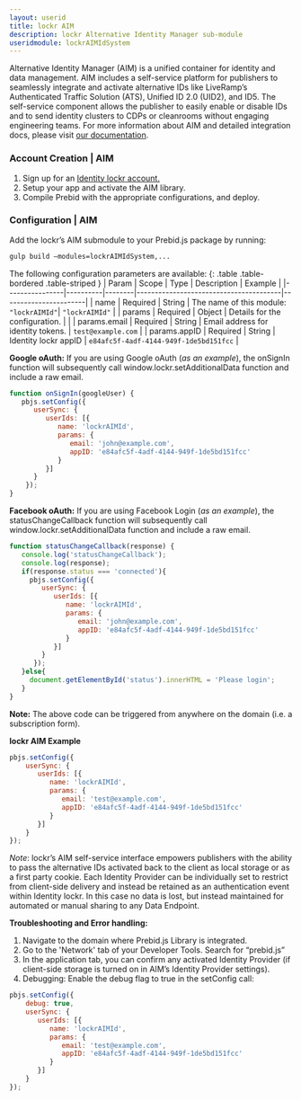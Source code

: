 ```yaml
---
layout: userid
title: lockr AIM
description: lockr Alternative Identity Manager sub-module
useridmodule: lockrAIMIdSystem
---
```


Alternative Identity Manager (AIM) is a unified container for identity and data management.
AIM includes a self-service platform for publishers to seamlessly integrate and activate alternative IDs like LiveRamp’s Authenticated Traffic Solution (ATS), Unified ID 2.0 (UID2), and ID5. The self-service component allows the publisher to easily enable or disable IDs and to send identity clusters to CDPs or cleanrooms without engaging engineering teams. For more information about AIM and detailed integration docs, please visit [our documentation](https://sso.loc.kr/api/lockr_reference.html#tag/Alternate-Identity-Management-(AIM)).

### **Account Creation | AIM**

1. Sign up for an [Identity lockr account.](https://sso.loc.kr/console/signup)
2. Setup your app and activate the AIM library.
3. Compile Prebid with the appropriate configurations, and deploy.

### **Configuration | AIM**

Add the lockr’s AIM submodule to your Prebid.js package by running:

```sh
gulp build –modules=lockrAIMIdSystem,...
```

The following configuration parameters are available:
{: .table .table-bordered .table-striped }
| Param          | Scope    | Type   | Description                            | Example               |
|----------------|----------|--------|----------------------------------------|-----------------------|
| name           | Required | String | The name of this module: `"lockrAIMId"`| `"lockrAIMId"`        |
| params         | Required | Object | Details for the configuration.         |                       |
| params.email   | Required | String | Email address for identity tokens.     | `test@example.com`    |
| params.appID   | Required | String | Identity lockr appID                   | `e84afc5f-4adf-4144-949f-1de5bd151fcc`    |

**Google oAuth:**
If you are using Google oAuth (_as an example_), the onSignIn function will subsequently call window.lockr.setAdditionalData function and include a raw email.

```javascript
function onSignIn(googleUser) {
   pbjs.setConfig({
      userSync: {
         userIds: [{
            name: 'lockrAIMId',
            params: {
               email: 'john@example.com',
               appID: 'e84afc5f-4adf-4144-949f-1de5bd151fcc'
            }
         }]
      }
    });
}
```

**Facebook oAuth:**
If you are using Facebook Login (_as an example_), the statusChangeCallback function will subsequently call window.lockr.setAdditionalData function and include a raw email.

```javascript
function statusChangeCallback(response) {
   console.log('statusChangeCallback');
   console.log(response);
   if(response.status === 'connected'){
     pbjs.setConfig({
        userSync: {
           userIds: [{
              name: 'lockrAIMId',
              params: {
                 email: 'john@example.com',
                 appID: 'e84afc5f-4adf-4144-949f-1de5bd151fcc'
              }
           }]
        }
      });
   }else{
     document.getElementById('status').innerHTML = 'Please login';
   }
}
```

**Note:** The above code can be triggered from anywhere on the domain (i.e. a subscription form).

**lockr AIM Example**

```javascript
pbjs.setConfig({
    userSync: {
       userIds: [{
          name: 'lockrAIMId',
          params: {
             email: 'test@example.com',
             appID: 'e84afc5f-4adf-4144-949f-1de5bd151fcc'
          }
       }]
    }
});
```

_Note_: lockr’s AIM self-service interface empowers publishers with the ability to pass the alternative IDs activated back to the client as local storage or as a first party cookie. Each Identity Provider can be individually set to restrict from client-side delivery and instead be retained as an authentication event within Identity lockr. In this case no data is lost, but instead maintained for automated or manual sharing to any Data Endpoint.

**Troubleshooting and Error handling:**

1. Navigate to the domain where Prebid.js Library is integrated.
2. Go to the 'Network' tab of your Developer Tools. Search for “prebid.js”
3. In the application tab, you can confirm any activated Identity Provider (if client-side storage is turned on in AIM’s Identity Provider settings).
4. Debugging:
   Enable the debug flag to true in the setConfig call:

```javascript
pbjs.setConfig({
    debug: true,
    userSync: {
       userIds: [{
          name: 'lockrAIMId',
          params: {
             email: 'test@example.com',
             appID: 'e84afc5f-4adf-4144-949f-1de5bd151fcc'
          }
       }]
    }
});
```
